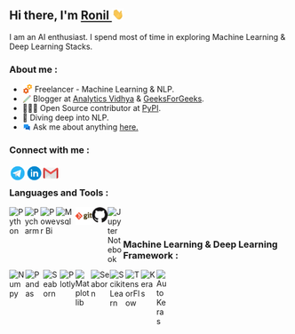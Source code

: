 <!-- ## Hi there, I'm Ronil <img src="https://raw.githubusercontent.com/pik1989/pik1989/main/Images/Hi.gif" width="21px"/> -->

<h2 align="left">Hi there, I'm <a href="https://www.linkedin.com/in/ronylpatil/" target="_blank"> Ronil </a><img src="https://raw.githubusercontent.com/pik1989/pik1989/main/Images/Hi.gif" width="21px"/></h2>

<!-- [![Website](https://img.shields.io/badge/LinkedIn-Join%20me-informational?style=flat-square&logo=linkedin&url=https://www.linkedin.com/in/ronylpatil/)](https://www.linkedin.com/in/ronylpatil/) -->

I am an AI enthusiast. I spend most of time in exploring Machine Learning & Deep Learning Stacks.

<!--
**ronylpatil/ronylpatil** is a ✨ _special_ ✨ repository because its `README.md` (this file) appears on your GitHub profile.
- 🔭 I’m currently working on ... 
- 👯 I’m looking to collaborate on ...
- 🤔 I’m looking for help with ... 
- ⚡ Fun fact: 
- 🔭 I’m currently working as [Technical Content Writer.]()
* 👨🏻‍🎓 I'm Engineering student.
-->

### About me :
* <img nowrap alt="Numpy" width="18px" src="icons8-services (1).gif" style="vertical-align:bottom"> Freelancer - Machine Learning & NLP.
* <img nowrap alt="Numpy" width="15px" src="icons8-pencil.gif" style="vertical-align:bottom"> Blogger at [Analytics Vidhya](https://www.analyticsvidhya.com/blog/author/ronyl0080/) & [GeeksForGeeks](https://auth.geeksforgeeks.org/user/ronilpatil/articles).
* 👨🏻‍💻 Open Source contributor at [PyPI](https://pypi.org/project/WhatsappLib/).
* 🔎 Diving deep into NLP.
* <img nowrap alt="Numpy" width="15px" src="icons8-chat.gif" style="vertical-align:bottom"> Ask me about anything [here.](https://github.com/ronylpatil/ronylpatil/issues)


<!-- ### About me :
* <img nowrap alt="Numpy" width="17px" src="icons8-mind-map (1).gif" style="vertical-align:bottom"> Neural Network Architect.
* <img nowrap alt="Numpy" width="15px" src="icons8-pencil.gif" style="vertical-align:bottom"> Blogger at [Analytics Vidhya](https://www.analyticsvidhya.com/blog/author/ronyl0080/) & [GeeksForGeeks](https://auth.geeksforgeeks.org/user/ronilpatil/articles).
* 👨🏻‍💻 Open Source contributor at [PyPI](https://pypi.org/project/WhatsappLib/).
* 🔎 Currently exploring Machine Learning & Deep Learning Stacks.
* <img nowrap alt="Numpy" width="15px" src="icons8-chat.gif" style="vertical-align:bottom"> Ask me about anything [here.](https://github.com/ronylpatil/ronylpatil/issues) -->

### Connect with me :
[<img align="left" alt="Telegram" width="30px" src="icons8-telegram-app.gif" />](https://t.me/ronil08)
[<img align="left" alt="LinkedIn" width="30px" src="icons8-linkedin-circled.gif" />](https://www.linkedin.com/in/ronylpatil/)
[<img align="left" alt="Email" width="29px" src="icons8-gmail-logo.gif" />](mailto:ronylpatil@gmail.com)

<br />

### Languages and Tools :
<img align="left" alt="Python" width="28px" src="https://mpng.subpng.com/20181128/cbr/kisspng-python-programming-basics-for-absolute-beginners-michigan-python-user-group-5-jul-2-18-5bfef921c53528.7857216715434365778078.jpg" />
<img align="left" alt="Pycharm" width="28px" src="https://upload.wikimedia.org/wikipedia/commons/thumb/1/1d/PyCharm_Icon.svg/1200px-PyCharm_Icon.svg.png" />
<img align="left" alt="Power Bi" width="28px" src="https://www.decisioninc.uk/wp-content/uploads/2020/11/newpowerbiicon.png" />
<!-- <img align="left" alt="Spyder" width="28px" src="https://pbs.twimg.com/profile_images/1424199432749387787/kdk6s6Jd_400x400.jpg" /> -->
<img align="left" alt="Mysql" width="35px" height="32px" src="https://www.logo.wine/a/logo/MySQL/MySQL-Logo.wine.svg" />
<img align="left" alt="Git" width="30px" height="32px" src="https://raw.githubusercontent.com/github/explore/80688e429a7d4ef2fca1e82350fe8e3517d3494d/topics/git/git.png" />
<img align="left" alt="GitHub" width="28px" src="https://raw.githubusercontent.com/github/explore/78df643247d429f6cc873026c0622819ad797942/topics/github/github.png" />
<img align="left" alt="Jupyter Notebook" width="28px" src="https://upload.wikimedia.org/wikipedia/commons/thumb/3/38/Jupyter_logo.svg/1200px-Jupyter_logo.svg.png" />
<br />
<br />


### Machine Learning & Deep Learning Framework : 
<img align="left" alt="Numpy" width="29px" src="https://numpy.org/images/logo.svg" />
<img align="left" alt="Pandas" width="32px" src="https://numfocus.org/wp-content/uploads/2016/07/pandas-logo-300.png" />
<img align="left" alt="Seaborn" width="30px" src="https://seaborn.pydata.org/_images/logo-tall-lightbg.svg" />
<img align="left" alt="Plotly" width="28px" src="https://res.cloudinary.com/crunchbase-production/image/upload/c_lpad,h_256,w_256,f_auto,q_auto:eco,dpr_1/wgshctk7kjdxl6omgwra" />
<img align="left" alt="Matplotlib" width="28px" src="https://upload.wikimedia.org/wikipedia/commons/thumb/0/01/Created_with_Matplotlib-logo.svg/2048px-Created_with_Matplotlib-logo.svg.png" />
<img align="left" alt="Seaborn" width="34px" src="https://upload.wikimedia.org/wikipedia/commons/thumb/0/05/Scikit_learn_logo_small.svg/1200px-Scikit_learn_logo_small.svg.png" />
<img align="left" alt="Scikit Learn" width="28px" src="https://upload.wikimedia.org/wikipedia/commons/thumb/2/2d/Tensorflow_logo.svg/1200px-Tensorflow_logo.svg.png" />
<img align="left" alt="TensorFlow" width="28px" src="https://upload.wikimedia.org/wikipedia/commons/thumb/a/ae/Keras_logo.svg/1200px-Keras_logo.svg.png" />
<img align="left" alt="Keras" width="28px" src="https://opencollective-production.s3.us-west-1.amazonaws.com/87837bd0-c264-11e9-8266-730a813c7285.png" />
<img align="left" alt="Auto Keras" width="20px" src="https://upload.wikimedia.org/wikipedia/commons/thumb/1/10/PyTorch_logo_icon.svg/635px-PyTorch_logo_icon.svg.png" />
<br />
<br />

<!-- ### Ronil's GitHub stats 
[![GitHub stats](https://github-readme-stats.vercel.app/api?username=ronylpatil&count_private=true&show_icons=true&theme=light)](https://github.com/ronylpatil/github-readme-stats) -->

<!-- ### Resume
- 📎 [My Resume](https://github.com/ronylpatil/ronylpatil/blob/master/resumes/Ronil%20Patil%20v1.0.pdf)
-->

<!--### Profile Visits :
![Visitors](https://visitor-badge.glitch.me/badge?page_id=ronylpatil.ronylpatil&right_color=9cf)
-->
<!-- ##### Profile Visits :
![Visitors](![](https://komarev.com/ghpvc/?username=your-github-username)) -->

<!-- ##### Profile Visits :
![Visitors](https://visitor-badge.glitch.me/badge?page_id=ronylpatil.whatsapplib&left_color=lightgrey&right_color=brightgreen&left_text=visitors)  -->


